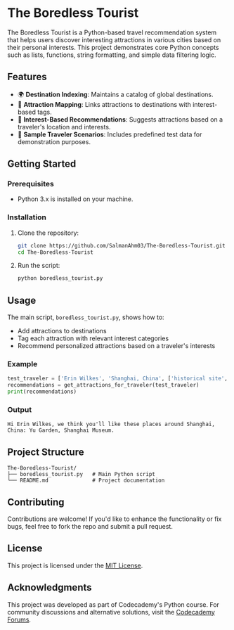 # The Boredless Tourist

The Boredless Tourist is a Python-based travel recommendation system that helps users discover interesting attractions in various cities based on their personal interests. This project demonstrates core Python concepts such as lists, functions, string formatting, and simple data filtering logic.

## Features

- 🌍 **Destination Indexing**: Maintains a catalog of global destinations.
- 📍 **Attraction Mapping**: Links attractions to destinations with interest-based tags.
- 🧭 **Interest-Based Recommendations**: Suggests attractions based on a traveler's location and interests.
- 🧪 **Sample Traveler Scenarios**: Includes predefined test data for demonstration purposes.

## Getting Started

### Prerequisites

- Python 3.x is installed on your machine.

### Installation

1. Clone the repository:

   ```bash
   git clone https://github.com/SalmanAhm03/The-Boredless-Tourist.git
   cd The-Boredless-Tourist
   ```

2. Run the script:

   ```bash
   python boredless_tourist.py
   ```

## Usage

The main script, `boredless_tourist.py`, shows how to:

- Add attractions to destinations
- Tag each attraction with relevant interest categories
- Recommend personalized attractions based on a traveler's interests

### Example

```python
test_traveler = ['Erin Wilkes', 'Shanghai, China', ['historical site', 'art']]
recommendations = get_attractions_for_traveler(test_traveler)
print(recommendations)
```

### Output

```
Hi Erin Wilkes, we think you'll like these places around Shanghai, China: Yu Garden, Shanghai Museum.
```

## Project Structure

```
The-Boredless-Tourist/
├── boredless_tourist.py   # Main Python script
└── README.md              # Project documentation
```

## Contributing

Contributions are welcome! If you'd like to enhance the functionality or fix bugs, feel free to fork the repo and submit a pull request.

## License

This project is licensed under the [MIT License](LICENSE).

## Acknowledgments

This project was developed as part of Codecademy's Python course. For community discussions and alternative solutions, visit the [Codecademy Forums](https://discuss.codecademy.com/t/the-boredless-tourist/734504).


